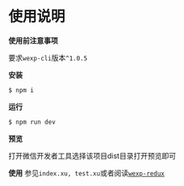 
# 使用说明

**使用前注意事项**

要求`wexp-cli`版本`^1.0.5`

**安装**

```bash
$ npm i
```

**运行**

```bash
$ npm run dev
```

**预览**

打开微信开发者工具选择该项目dist目录打开预览即可

**使用**
参见`index.xu, test.xu`或者阅读[`wexp-redux`](https://github.com/Chaunjie/wexp-redux)